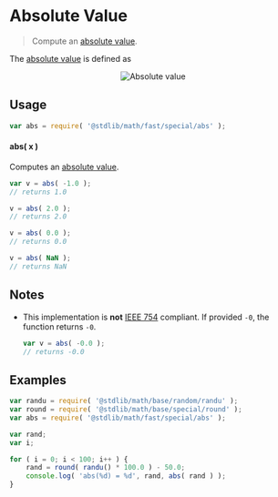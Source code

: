 # Absolute Value

> Compute an [absolute value][absolute-value].


<section class="intro">

The [absolute value][absolute-value] is defined as

<!-- <equation class="equation" label="eq:absolute_value" align="center" raw="|x| = \begin{cases} x & \textrm{if}\ x \geq 0 \\ -x & \textrm{if}\ x < 0\end{cases}" alt="Absolute value"> -->

<div class="equation" align="center" data-raw-text="|x| = \begin{cases} x &amp; \textrm{if}\ x \geq 0 \\ -x &amp; \textrm{if}\ x < 0\end{cases}" data-equation="eq:absolute_value">
    <img src="https://cdn.rawgit.com/stdlib-js/stdlib/aa71f360857484af57125671b06782ec4044eb5b/lib/node_modules/@stdlib/math/fast/special/abs/docs/img/abs.svg" alt="Absolute value">
    <br>
</div>

<!-- </equation> -->

</section>

<!-- /.intro -->


<section class="usage">

## Usage

``` javascript
var abs = require( '@stdlib/math/fast/special/abs' );
```

#### abs( x )

Computes an [absolute value][absolute-value].

``` javascript
var v = abs( -1.0 );
// returns 1.0

v = abs( 2.0 );
// returns 2.0

v = abs( 0.0 );
// returns 0.0

v = abs( NaN );
// returns NaN
```

</section>

<!-- /.usage -->

<!-- Package usage notes. Make sure to keep an empty line after the `section` element and another before the `/section` close. -->

<section class="notes">

## Notes

* This implementation is __not__ [IEEE 754][ieee754] compliant. If provided `-0`, the function returns `-0`.

  ``` javascript
  var v = abs( -0.0 );
  // returns -0.0
  ```

</section>

<!-- /.notes -->

<section class="examples">

## Examples

``` javascript
var randu = require( '@stdlib/math/base/random/randu' );
var round = require( '@stdlib/math/base/special/round' );
var abs = require( '@stdlib/math/fast/special/abs' );

var rand;
var i;

for ( i = 0; i < 100; i++ ) {
    rand = round( randu() * 100.0 ) - 50.0;
    console.log( 'abs(%d) = %d', rand, abs( rand ) );
}
```

</section>

<!-- /.examples -->


<section class="links">

[absolute-value]: https://en.wikipedia.org/wiki/Absolute_value
[ieee754]: https://en.wikipedia.org/wiki/IEEE_754-1985

</section>

<!-- /.links -->
